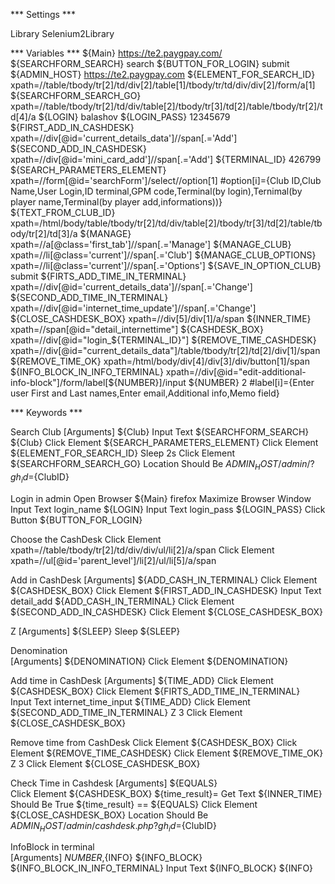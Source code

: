 *** Settings ***


Library       Selenium2Library


*** Variables ***
${Main}								https://te2.paygpay.com/
${SEARCHFORM_SEARCH}				search
${BUTTON_FOR_LOGIN}			    	submit
${ADMIN_HOST}						https://te2.paygpay.com
${ELEMENT_FOR_SEARCH_ID}			xpath=//table/tbody/tr[2]/td/div[2]/table[1]/tbody/tr/td/div/div[2]/form/a[1]
${SEARCHFORM_SEARCH_GO}				xpath=//table/tbody/tr[2]/td/div/table[2]/tbody/tr[3]/td[2]/table/tbody/tr[2]/td[4]/a
${LOGIN}							balashov
${LOGIN_PASS}						12345679
${FIRST_ADD_IN_CASHDESK}			xpath=//div[@id='current_details_data']//span[.='Add']
${SECOND_ADD_IN_CASHDESK}			xpath=//div[@id='mini_card_add']//span[.='Add']
${TERMINAL_ID}						426799
${SEARCH_PARAMETERS_ELEMENT}		xpath=//form[@id='searchForm']/select//option[1]
	#option[i]={Club ID,Club Name,User Login,ID terminal,GPM code,Terminal(by login),Ternimal(by player name,Terminal(by player add,informations))}
${TEXT_FROM_CLUB_ID}				xpath=/html/body/table/tbody/tr[2]/td/div/table[2]/tbody/tr[3]/td[2]/table/tbody/tr[2]/td[3]/a
${MANAGE}							xpath=//a[@class='first_tab']//span[.='Manage']
${MANAGE_CLUB}						xpath=//li[@class='current']//span[.='Club']
${MANAGE_CLUB_OPTIONS}				xpath=//li[@class='current']//span[.='Options']
${SAVE_IN_OPTION_CLUB}				submit
${FIRTS_ADD_TIME_IN_TERMINAL}		xpath=//div[@id='current_details_data']//span[.='Change']
${SECOND_ADD_TIME_IN_TERMINAL}		xpath=//div[@id='internet_time_update']//span[.='Change']
${CLOSE_CASHDESK_BOX}				xpath=//div[5]/div[1]/a/span
${INNER_TIME}						xpath=//span[@id="detail_internettime"]
${CASHDESK_BOX}						xpath=//div[@id="login_${TERMINAL_ID}"]
${REMOVE_TIME_CASHDESK}				xpath=//div[@id="current_details_data"]/table/tbody/tr[2]/td[2]/div[1]/span
${REMOVE_TIME_OK}					xpath=/html/body/div[4]/div[3]/div/button[1]/span
${INFO_BLOCK_IN_INFO_TERMINAL}  	xpath=//div[@id="edit-additional-info-block"]/form/label[${NUMBER}]/input
${NUMBER}							2
	#label[i]={Enter user First and Last names,Enter email,Additional info,Memo field}


*** Keywords ***

Search Club
	[Arguments]				${Club}
    Input Text 			 	${SEARCHFORM_SEARCH}  ${Club}
	Click Element			${SEARCH_PARAMETERS_ELEMENT}
    Click Element   	 	${ELEMENT_FOR_SEARCH_ID}
	Sleep 	2s
	Click Element 			${SEARCHFORM_SEARCH_GO}
	Location Should Be 		${ADMIN_HOST}/admin/?gh_id=${ClubID}
	
Login in admin
	Open Browser  ${Main}  firefox
    Maximize Browser Window
    Input Text 	 			login_name  	${LOGIN}
    Input Text 	 			login_pass  	${LOGIN_PASS}
	Click Button   		 	${BUTTON_FOR_LOGIN}

Choose the CashDesk
	Click Element 			xpath=//table/tbody/tr[2]/td/div/div/ul/li[2]/a/span 
	Click Element			xpath=//ul[@id='parent_level']/li[2]/ul/li[5]/a/span 

Add in CashDesk
	[Arguments]				${ADD_CASH_IN_TERMINAL}
	Click Element			${CASHDESK_BOX}	
    Click Element			${FIRST_ADD_IN_CASHDESK}
	Input Text				detail_add	${ADD_CASH_IN_TERMINAL}
	Click Element 			${SECOND_ADD_IN_CASHDESK}
	Click Element			${CLOSE_CASHDESK_BOX}
	
Z
	[Arguments]				${SLEEP}
	Sleep					${SLEEP}
	
Denomination	
	[Arguments]				${DENOMINATION}
	Click Element			${DENOMINATION}
	
Add time in CashDesk
	[Arguments]				${TIME_ADD}
	Click Element			${CASHDESK_BOX}	
    Click Element			${FIRTS_ADD_TIME_IN_TERMINAL}	
	Input Text				internet_time_input	${TIME_ADD}
	Click Element			${SECOND_ADD_TIME_IN_TERMINAL}
	Z						3
	Click Element			${CLOSE_CASHDESK_BOX}
	
Remove time from CashDesk
	Click Element			${CASHDESK_BOX}	
	Click Element			${REMOVE_TIME_CASHDESK}
	Click Element			${REMOVE_TIME_OK}
	Z						3
	Click Element			${CLOSE_CASHDESK_BOX}
	
Check Time in Cashdesk
	[Arguments]				${EQUALS}	
	Click Element			${CASHDESK_BOX}
	${time_result}=  		Get Text  	    ${INNER_TIME}
	Should Be True			${time_result} == ${EQUALS}
	Click Element			${CLOSE_CASHDESK_BOX}
	Location Should Be		${ADMIN_HOST}/admin/cashdesk.php?gh_id=${ClubID}
	
InfoBlock in terminal	
	[Arguments]				${NUMBER},${INFO}
	${INFO_BLOCK}  			${INFO_BLOCK_IN_INFO_TERMINAL}
	Input Text				${INFO_BLOCK}		${INFO}
	
	
